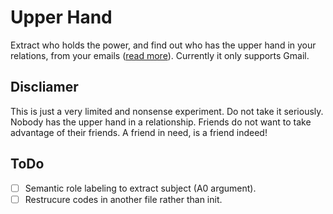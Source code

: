 # Upper Hand

Extract who holds the power, and find out who has the upper hand in your relations, from your emails ([read more](http://io9.com/to-see-who-holds-the-power-in-your-relationships-check-1630619630)). Currently it only supports Gmail.

## Discliamer

This is just a very limited and nonsense experiment. Do not take it seriously. Nobody has the upper hand in a relationship. Friends do not want to take advantage of their friends. A friend in need, is a friend indeed!

## ToDo

- [ ] Semantic role labeling to extract subject (A0 argument).
- [ ] Restrucure codes in another file rather than init.
